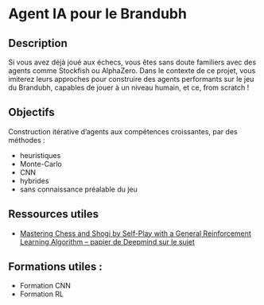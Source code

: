 # Agent IA pour le Brandubh

## Description 
Si vous avez déjà joué aux échecs, vous êtes sans doute familiers avec des agents comme Stockfish ou AlphaZero. Dans le contexte de ce projet, vous imiterez leurs approches pour construire des agents performants sur le jeu du Brandubh, capables de jouer à un niveau humain, et ce, from scratch !

## Objectifs 
Construction itérative d’agents aux compétences croissantes, par des méthodes :
- heuristiques
- Monte-Carlo
- CNN
- hybrides
- sans connaissance préalable du jeu

## Ressources utiles 
- [Mastering Chess and Shogi by Self-Play with a General Reinforcement Learning Algorithm – papier de Deepmind sur le sujet](/https://arxiv.org/pdf/1712.01815.pdf)

## Formations utiles :
- Formation CNN
- Formation RL
